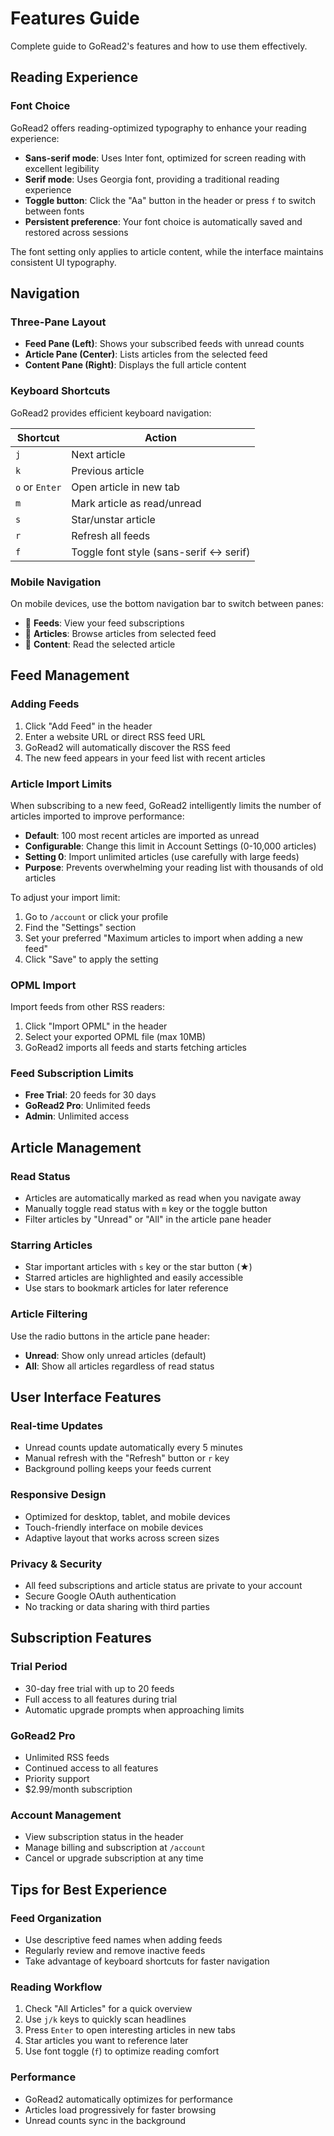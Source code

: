 # Features Guide

Complete guide to GoRead2's features and how to use them effectively.

## Reading Experience

### Font Choice
GoRead2 offers reading-optimized typography to enhance your reading experience:

- **Sans-serif mode**: Uses Inter font, optimized for screen reading with excellent legibility
- **Serif mode**: Uses Georgia font, providing a traditional reading experience
- **Toggle button**: Click the "Aa" button in the header or press `f` to switch between fonts
- **Persistent preference**: Your font choice is automatically saved and restored across sessions

The font setting only applies to article content, while the interface maintains consistent UI typography.

## Navigation

### Three-Pane Layout
- **Feed Pane (Left)**: Shows your subscribed feeds with unread counts
- **Article Pane (Center)**: Lists articles from the selected feed
- **Content Pane (Right)**: Displays the full article content

### Keyboard Shortcuts
GoRead2 provides efficient keyboard navigation:

| Shortcut | Action |
|----------|--------|
| `j` | Next article |
| `k` | Previous article |
| `o` or `Enter` | Open article in new tab |
| `m` | Mark article as read/unread |
| `s` | Star/unstar article |
| `r` | Refresh all feeds |
| `f` | Toggle font style (sans-serif ↔ serif) |

### Mobile Navigation
On mobile devices, use the bottom navigation bar to switch between panes:
- 📑 **Feeds**: View your feed subscriptions
- 📄 **Articles**: Browse articles from selected feed
- 📖 **Content**: Read the selected article

## Feed Management

### Adding Feeds
1. Click "Add Feed" in the header
2. Enter a website URL or direct RSS feed URL
3. GoRead2 will automatically discover the RSS feed
4. The new feed appears in your feed list with recent articles

### Article Import Limits
When subscribing to a new feed, GoRead2 intelligently limits the number of articles imported to improve performance:

- **Default**: 100 most recent articles are imported as unread
- **Configurable**: Change this limit in Account Settings (0-10,000 articles)
- **Setting 0**: Import unlimited articles (use carefully with large feeds)
- **Purpose**: Prevents overwhelming your reading list with thousands of old articles

To adjust your import limit:
1. Go to `/account` or click your profile
2. Find the "Settings" section
3. Set your preferred "Maximum articles to import when adding a new feed"
4. Click "Save" to apply the setting

### OPML Import
Import feeds from other RSS readers:
1. Click "Import OPML" in the header
2. Select your exported OPML file (max 10MB)
3. GoRead2 imports all feeds and starts fetching articles

### Feed Subscription Limits
- **Free Trial**: 20 feeds for 30 days
- **GoRead2 Pro**: Unlimited feeds
- **Admin**: Unlimited access

## Article Management

### Read Status
- Articles are automatically marked as read when you navigate away
- Manually toggle read status with `m` key or the toggle button
- Filter articles by "Unread" or "All" in the article pane header

### Starring Articles
- Star important articles with `s` key or the star button (★)
- Starred articles are highlighted and easily accessible
- Use stars to bookmark articles for later reference

### Article Filtering
Use the radio buttons in the article pane header:
- **Unread**: Show only unread articles (default)
- **All**: Show all articles regardless of read status

## User Interface Features

### Real-time Updates
- Unread counts update automatically every 5 minutes
- Manual refresh with the "Refresh" button or `r` key
- Background polling keeps your feeds current

### Responsive Design
- Optimized for desktop, tablet, and mobile devices
- Touch-friendly interface on mobile devices
- Adaptive layout that works across screen sizes

### Privacy & Security
- All feed subscriptions and article status are private to your account
- Secure Google OAuth authentication
- No tracking or data sharing with third parties

## Subscription Features

### Trial Period
- 30-day free trial with up to 20 feeds
- Full access to all features during trial
- Automatic upgrade prompts when approaching limits

### GoRead2 Pro
- Unlimited RSS feeds
- Continued access to all features
- Priority support
- $2.99/month subscription

### Account Management
- View subscription status in the header
- Manage billing and subscription at `/account`
- Cancel or upgrade subscription at any time

## Tips for Best Experience

### Feed Organization
- Use descriptive feed names when adding feeds
- Regularly review and remove inactive feeds
- Take advantage of keyboard shortcuts for faster navigation

### Reading Workflow
1. Check "All Articles" for a quick overview
2. Use `j/k` keys to quickly scan headlines
3. Press `Enter` to open interesting articles in new tabs
4. Star articles you want to reference later
5. Use font toggle (`f`) to optimize reading comfort

### Performance
- GoRead2 automatically optimizes for performance
- Articles load progressively for faster browsing
- Unread counts sync in the background